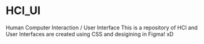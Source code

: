 # HCI_UI
Human Computer Interaction / User Interface
This is a repository of HCI and User Interfaces are created using CSS and desigining in Figma! xD 

